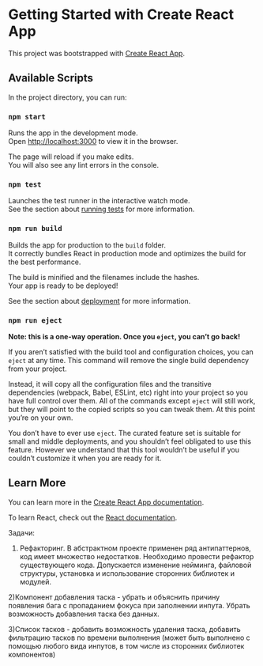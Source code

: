 # Getting Started with Create React App

This project was bootstrapped with [Create React App](https://github.com/facebook/create-react-app).

## Available Scripts

In the project directory, you can run:

### `npm start`

Runs the app in the development mode.\
Open [http://localhost:3000](http://localhost:3000) to view it in the browser.

The page will reload if you make edits.\
You will also see any lint errors in the console.

### `npm test`

Launches the test runner in the interactive watch mode.\
See the section about [running tests](https://facebook.github.io/create-react-app/docs/running-tests) for more information.

### `npm run build`

Builds the app for production to the `build` folder.\
It correctly bundles React in production mode and optimizes the build for the best performance.

The build is minified and the filenames include the hashes.\
Your app is ready to be deployed!

See the section about [deployment](https://facebook.github.io/create-react-app/docs/deployment) for more information.

### `npm run eject`

**Note: this is a one-way operation. Once you `eject`, you can’t go back!**

If you aren’t satisfied with the build tool and configuration choices, you can `eject` at any time. This command will remove the single build dependency from your project.

Instead, it will copy all the configuration files and the transitive dependencies (webpack, Babel, ESLint, etc) right into your project so you have full control over them. All of the commands except `eject` will still work, but they will point to the copied scripts so you can tweak them. At this point you’re on your own.

You don’t have to ever use `eject`. The curated feature set is suitable for small and middle deployments, and you shouldn’t feel obligated to use this feature. However we understand that this tool wouldn’t be useful if you couldn’t customize it when you are ready for it.

## Learn More

You can learn more in the [Create React App documentation](https://facebook.github.io/create-react-app/docs/getting-started).

To learn React, check out the [React documentation](https://reactjs.org/).

Задачи:

1.  Рефакторинг. В абстрактном проекте применен ряд антипаттернов, код имеет множество недостатков. Необходимо провести рефактор существующего кода. Допускается изменение нейминга, файловой структуры, установка и использование сторонних библиотек и модулей.

2)Компонент добавления таска - убрать и объяснить причину появления бага с пропаданием фокуса при заполнении инпута. Убрать возможность добавления таска без данных.

3)Список тасков - добавить возможность удаления таска, добавить фильтрацию тасков по времени выполнения (может быть выполнено с помощью любого вида инпутов, в том числе из сторонних библиотек компонентов)
